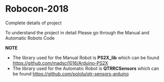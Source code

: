 # Robocon-2018
Complete details of project

To understand the project in detail Please go through the Manual and Automatic Robots Code

**NOTE** <br>
* The library used for the Manual Robot is **PS2X_lib** which can be found https://github.com/madsci1016/Arduino-PS2X <br>
* The library used for the Automatic Robot is **QTRRCSensors** which can be found https://github.com/pololu/qtr-sensors-arduino <br>
